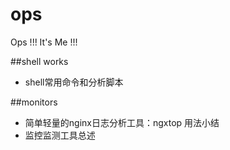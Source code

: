 # ops
Ops !!!  It's Me !!! 

##shell works
- shell常用命令和分析脚本

##monitors
- 简单轻量的nginx日志分析工具：ngxtop 用法小结
- 监控监测工具总述
